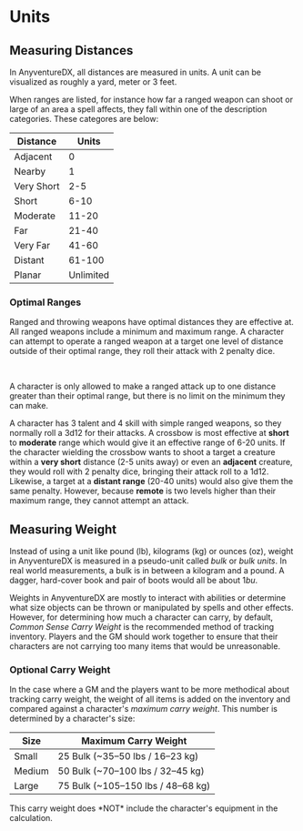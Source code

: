 # Units

<div class="triangle-line"></div>

## Measuring Distances

In AnyventureDX, all distances are measured in units. A unit can be visualized as roughly a yard, meter or 3 feet.

When ranges are listed, for instance how far a ranged weapon can shoot or large of an area a spell affects, they fall within one of the description categories. These categores are below:


| Distance | Units|
|------|--------|
| Adjacent  | 0 | bordering a tile, within range to touch |
| Nearby    | 1 | 
| Very Short| 2-5 |
| Short     | 6-10 | 
| Moderate  | 11-20 |
| Far       | 21-40 | 
| Very Far  | 41-60 |
| Distant    | 61-100 |
| Planar    | Unlimited |

### Optimal Ranges

Ranged and throwing weapons have optimal distances they are effective at. All ranged weapons include a minimum and maximum range. A character can attempt to operate a ranged weapon at a target one level of distance outside of their optimal range, they roll their attack with 2 penalty dice.   

<br>

A character is only allowed to make a ranged attack up to one distance greater than their optimal range, but there is no limit on the minimum they can make.

<div class="example-box">
  A character has 3 talent and 4 skill with simple ranged weapons, so they normally roll a 3d12 for their attacks. A crossbow is most effective at <b>short</b> to <b>moderate</b> range which would give it an effective range of 6-20 units. If the character wielding the crossbow wants to shoot a target a creature within a <b>very short</b> distance (2-5 units away) or even an <b>adjacent</b> creature, they would roll with 2 penalty dice, bringing their attack roll to a 1d12. Likewise, a target at a <b>distant range</b> (20-40 units) would also give them the same penalty. However, because <b>remote</b> is two levels higher than their maximum range, they cannot attempt an attack.
</div>

<div class="triangle-line"></div>

## Measuring Weight

Instead of using a unit like pound (lb), kilograms (kg) or ounces (oz), weight in AnyventureDX is measured in a pseudo-unit called *bulk* or *bulk units*. In real world measurements, a bulk is in between a kilogram and a pound. A dagger, hard-cover book and pair of boots would all be about 1*bu*.


Weights in AnyventureDX are mostly to interact with abilities or determine what size objects can be thrown or manipulated by spells and other effects. However, for determining how much a character can carry, by default, *Common Sense Carry Weight* is the recommended method of tracking inventory. Players and the GM should work together to ensure that their characters are not carrying too many items that would be unreasonable.


### Optional Carry Weight
In the case where a GM and the players want to be more methodical about tracking carry weight, the weight of all items is added on the inventory and compared against a character's *maximum carry weight*. This number is determined by a character's size:

| Size   | Maximum Carry Weight              |
|--------|-----------------------------------|
| Small  | 25 Bulk (~35–50 lbs / 16–23 kg)   |
| Medium | 50 Bulk (~70–100 lbs / 32–45 kg)  |
| Large  | 75 Bulk (~105–150 lbs / 48–68 kg) |

<div class="note-box">
This carry weight does *NOT* include the character's equipment in the calculation.
</div>